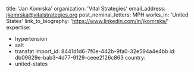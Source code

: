 title: 'Jan Komrska'
organization: 'Vital Strategies'
email_address: jkomrska@vitalstrategies.org
post_nominal_letters: MPH
works_in: 'United States'
link_to_biography: 'https://www.linkedin.com/in/jkomrska/'
expertise:
  - hypertension
  - salt
  - transfat
import_id: 8441d1d6-7f0e-442b-9fa0-32e594a4e4bb
id: db09629e-bab3-4d77-9129-ceee2126c863
country:
  - united-states
